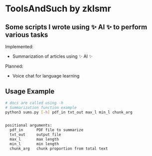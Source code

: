 # ToolsAndSuch by zklsmr


## Some scripts I wrote using :sparkles: AI :sparkles: to perform various tasks

Implemented:
- Summarization of articles using :sparkles: AI :sparkles:

Planned:
- Voice chat for language learning



## Usage Example
```bash
# docs are called using -h
# Summarization function example 
python3 sums.py [-h] pdf_in txt_out max_l min_l chunk_arg


positional arguments:
  pdf_in      PDF file to summarize
  txt_out     output file
  max_l       max length
  min_l       min length
  chunk_arg   chunk proportion from total text
```
